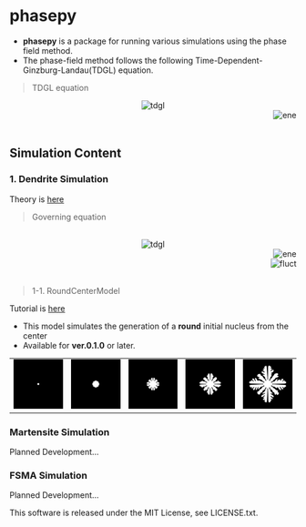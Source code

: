 # phasepy
- **phasepy** is a package for running various simulations using the phase field method.
- The phase-field method follows the following Time-Dependent-Ginzburg-Landau(TDGL) equation.

> TDGL equation

<div align="center">
<img src="https://latex.codecogs.com/svg.image?\frac{\partial&space;\phi}{\partial&space;t}&space;=&space;-&space;M_{\phi}\&space;\frac{\partial&space;G_{sys}}{\partial&space;\phi}" alt="tdgl" title="tdgl">
</div>
<div align="right">
<img src="https://latex.codecogs.com/svg.image?G_{sys}\&space;{:}&space;\&space;\textrm{Free\&space;Energy}" alt="ene" title="ene">
</div>
<br>

## Simulation Content

### 1. Dendrite Simulation

Theory is [here](./doc/theory/dendrite.md)

> Governing equation

<br>
<div align="center">
<img src="https://latex.codecogs.com/svg.image?\frac{\partial&space;\phi}{\partial&space;t}&space;=&space;-&space;M_{\phi}&space;\left&space;(&space;\frac{\partial&space;G_{sys}}{\partial&space;\phi}&space;&plus;&space;\xi\right&space;)" alt="tdgl" title="tdgl">
</div>
<div align="right">
<img src="https://latex.codecogs.com/svg.image?G_{sys}\&space;{:}&space;\&space;\textrm{Free\&space;Energy}" alt="ene" title="ene">
</div>
<div align="right">
<img src="https://latex.codecogs.com/svg.image?\xi\&space;{:}&space;\&space;\textrm{Interfacial\&space;Fluctuation}" alt="fluct" title="fluct">
</div>
<br>

> 1-1. RoundCenterModel
 
Tutorial is [here](./doc/tutorial/dendrite/round_center.ipynb)

- This model simulates the generation of a **round** initial nucleus from the center
- Available for **ver.0.1.0** or later.

||||||
|-|-|-|-|-|
|![D_RC_0](./data/dendrite/round_center/data_0.png)|![D_RC_2000](./data/dendrite/round_center/data_2000.png)|![D_RC_5000](./data/dendrite/round_center/data_5000.png)|![D_RC_10000](./data/dendrite/round_center/data_10000.png)|![D_RC_20000](./data/dendrite/round_center/data_20000.png)|

### Martensite Simulation

Planned Development...

### FSMA Simulation

Planned Development...



This software is released under the MIT License, see LICENSE.txt.